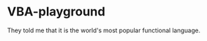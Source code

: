 VBA-playground
==============

They told me that it is the world's most popular functional language.
